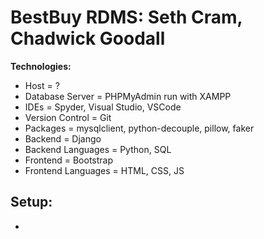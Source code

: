 # BestBuy RDMS: Seth Cram, Chadwick Goodall

**Technologies:**
- Host = ?
- Database Server = PHPMyAdmin run with XAMPP
- IDEs = Spyder, Visual Studio, VSCode
- Version Control = Git
- Packages = mysqlclient, python-decouple, pillow, faker
- Backend = Django
- Backend Languages = Python, SQL 
- Frontend = Bootstrap
- Frontend Languages = HTML, CSS, JS

**Setup:**
- 
- 
